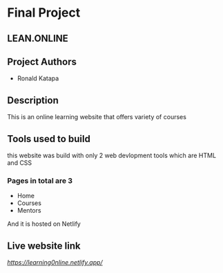 # Final Project

## LEAN.ONLINE

## Project Authors

- Ronald Katapa

## Description

This is an online learning website that offers variety of courses

## Tools used to build

this website was build with only 2 web devlopment tools which are HTML and CSS

### Pages in total are 3

- Home
- Courses
- Mentors

And it is hosted on Netlify

## Live website link

_https://learning0nline.netlify.app/_
